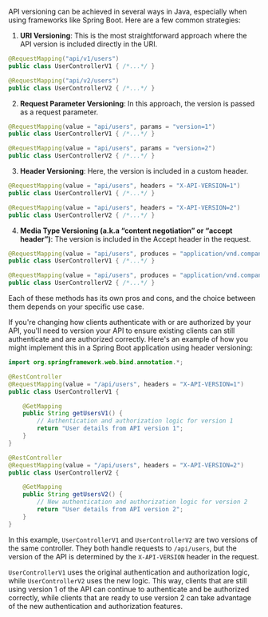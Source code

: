 API versioning can be achieved in several ways in Java, especially when using frameworks like Spring Boot. Here are a few common strategies:

1. **URI Versioning**: This is the most straightforward approach where the API version is included directly in the URI.

```java
@RequestMapping("api/v1/users")
public class UserControllerV1 { /*...*/ }

@RequestMapping("api/v2/users")
public class UserControllerV2 { /*...*/ }
```

2. **Request Parameter Versioning**: In this approach, the version is passed as a request parameter.

```java
@RequestMapping(value = "api/users", params = "version=1")
public class UserControllerV1 { /*...*/ }

@RequestMapping(value = "api/users", params = "version=2")
public class UserControllerV2 { /*...*/ }
```

3. **Header Versioning**: Here, the version is included in a custom header.

```java
@RequestMapping(value = "api/users", headers = "X-API-VERSION=1")
public class UserControllerV1 { /*...*/ }

@RequestMapping(value = "api/users", headers = "X-API-VERSION=2")
public class UserControllerV2 { /*...*/ }
```

4. **Media Type Versioning (a.k.a “content negotiation” or “accept header”)**: The version is included in the Accept header in the request.

```java
@RequestMapping(value = "api/users", produces = "application/vnd.company.app-v1+json")
public class UserControllerV1 { /*...*/ }

@RequestMapping(value = "api/users", produces = "application/vnd.company.app-v2+json")
public class UserControllerV2 { /*...*/ }
```

Each of these methods has its own pros and cons, and the choice between them depends on your specific use case.

If you're changing how clients authenticate with or are authorized by your API, you'll need to version your API to ensure existing clients can still authenticate and are authorized correctly. Here's an example of how you might implement this in a Spring Boot application using header versioning:

```java
import org.springframework.web.bind.annotation.*;

@RestController
@RequestMapping(value = "/api/users", headers = "X-API-VERSION=1")
public class UserControllerV1 {

    @GetMapping
    public String getUsersV1() {
        // Authentication and authorization logic for version 1
        return "User details from API version 1";
    }
}

@RestController
@RequestMapping(value = "/api/users", headers = "X-API-VERSION=2")
public class UserControllerV2 {

    @GetMapping
    public String getUsersV2() {
        // New authentication and authorization logic for version 2
        return "User details from API version 2";
    }
}
```

In this example, `UserControllerV1` and `UserControllerV2` are two versions of the same controller. They both handle requests to `/api/users`, but the version of the API is determined by the `X-API-VERSION` header in the request.

`UserControllerV1` uses the original authentication and authorization logic, while `UserControllerV2` uses the new logic. This way, clients that are still using version 1 of the API can continue to authenticate and be authorized correctly, while clients that are ready to use version 2 can take advantage of the new authentication and authorization features.
